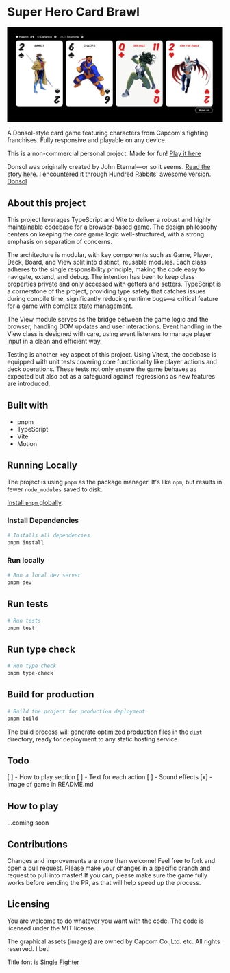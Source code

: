 # Super Hero Card Brawl

![Image from the project](./public/cover-image.png)

A Donsol-style card game featuring characters from Capcom's fighting franchises. Fully responsive and playable on any device.

This is a non-commercial personal project. Made for fun! [Play it here](https://evilpaper.com/superherocardbrawl/)

Donsol was originally created by John Eternal—or so it seems. [Read the story here](https://boingboing.net/2015/04/16/the-clone-that-wasnt.html). I encountered it through Hundred Rabbits' awesome version. [Donsol](https://100r.co/site/donsol.html)

## About this project

This project leverages TypeScript and Vite to deliver a robust and highly maintainable codebase for a browser-based game. The design philosophy centers on keeping the core game logic well-structured, with a strong emphasis on separation of concerns.

The architecture is modular, with key components such as Game, Player, Deck, Board, and View split into distinct, reusable modules. Each class adheres to the single responsibility principle, making the code easy to navigate, extend, and debug. The intention has been to keep class properties private and only accessed with getters and setters. TypeScript is a cornerstone of the project, providing type safety that catches issues during compile time, significantly reducing runtime bugs—a critical feature for a game with complex state management.

The View module serves as the bridge between the game logic and the browser, handling DOM updates and user interactions. Event handling in the View class is designed with care, using event listeners to manage player input in a clean and efficient way.

Testing is another key aspect of this project. Using Vitest, the codebase is equipped with unit tests covering core functionality like player actions and deck operations. These tests not only ensure the game behaves as expected but also act as a safeguard against regressions as new features are introduced.

## Built with

- pnpm
- TypeScript
- Vite
- Motion

## Running Locally

The project is using `pnpm` as the package manager. It's like `npm`, but results in fewer `node_modules` saved to disk.

[Install `pnpm` globally](https://pnpm.io/installation).

### Install Dependencies

```sh
# Installs all dependencies
pnpm install
```

### Run locally

```sh
# Run a local dev server
pnpm dev
```

## Run tests

```sh
# Run tests
pnpm test
```

## Run type check

```sh
# Run type check
pnpm type-check
```

## Build for production

```sh
# Build the project for production deployment
pnpm build
```

The build process will generate optimized production files in the `dist` directory, ready for deployment to any static hosting service.

## Todo

[ ] - How to play section
[ ] - Text for each action
[ ] - Sound effects
[x] - Image of game in README.md

## How to play

...coming soon

## Contributions

Changes and improvements are more than welcome! Feel free to fork and open a pull request. Please make your changes in a specific branch and request to pull into master! If you can, please make sure the game fully works before sending the PR, as that will help speed up the process.

## Licensing

You are welcome to do whatever you want with the code. The code is licensed under the MIT license.

The graphical assets (images) are owned by Capcom Co.,Ltd. etc. All rights reserved. I bet!

Title font is [Single Fighter](https://www.dafont.com/single-fighter.font)
